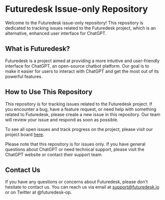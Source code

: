 
# Futuredesk Issue-only Repository

Welcome to the Futuredesk issue-only repository! This repository is dedicated to tracking issues related to the Futuredesk project, which is an alternative, enhanced user interface for ChatGPT.

## What is Futuredesk?

Futuredesk is a project aimed at providing a more intuitive and user-friendly interface for ChatGPT, an open-source chatbot platform. Our goal is to make it easier for users to interact with ChatGPT and get the most out of its powerful features.

## How to Use This Repository

This repository is for tracking issues related to the Futuredesk project. If you encounter a bug, have a feature request, or need help with something related to Futuredesk, please create a new issue in this repository. Our team will review your issue and respond as soon as possible.

To see all open issues and track progress on the project, please visit our project board  [here](https://github.com/users/juztim/projects/4).

Please note that this repository is for issues only. If you have general questions about ChatGPT or need technical support, please visit the ChatGPT website or contact their support team.

## Contact Us

If you have any questions or concerns about Futuredesk, please don't hesitate to contact us. You can reach us via email at support@futuredesk.io or on Twitter at @futuredesk-op.
